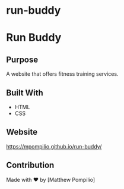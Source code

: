 # run-buddy
# Run Buddy

## Purpose
A website that offers fitness training services.

## Built With
* HTML
* CSS

## Website
https://mpompilio.github.io/run-buddy/

## Contribution
Made with ❤️ by [Matthew Pompilio]
